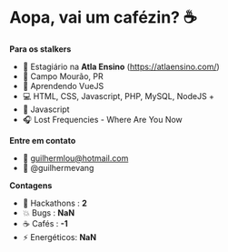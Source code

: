 <!-- ![sobre](https://github.com/Guilhermevang/Guilhermevang/blob/main/me.png) -->

# Aopa, vai um cafézin? ☕

**Para os stalkers**

- 💼 Estagiário na **Atla Ensino** (https://atlaensino.com/)
- 📌 Campo Mourão, PR
- 🌱 Aprendendo VueJS
- 💻 HTML, CSS, Javascript, PHP, MySQL, NodeJS +
- 🖤 Javascript
- 🎧 Lost Frequencies - Where Are You Now

**Entre em contato**

- 📧 guilhermlou@hotmail.com
- 🌠 @guilhermevang

**Contagens**

- 📆 Hackathons : **2**
- 💥 Bugs : **NaN**
- ☕ Cafés : **-1**
- ⚡ Energéticos: **NaN**
